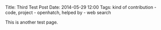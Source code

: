 Title: Third Test Post
Date: 2014-05-29 12:00
Tags: kind of contribution - code, project - openhatch, helped by - web search

This is another test page.

